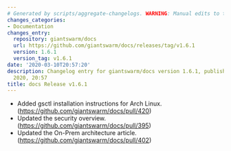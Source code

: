 ```yaml
---
# Generated by scripts/aggregate-changelogs. WARNING: Manual edits to this files will be overwritten.
changes_categories:
- Documentation
changes_entry:
  repository: giantswarm/docs
  url: https://github.com/giantswarm/docs/releases/tag/v1.6.1
  version: 1.6.1
  version_tag: v1.6.1
date: '2020-03-10T20:57:20'
description: Changelog entry for giantswarm/docs version 1.6.1, published on 10 March
  2020, 20:57
title: docs Release v1.6.1
---
```


- Added gsctl installation instructions for Arch Linux. (https://github.com/giantswarm/docs/pull/420)
- Updated the security overview. (https://github.com/giantswarm/docs/pull/395)
- Updated the On-Prem architecture article. (https://github.com/giantswarm/docs/pull/402)
